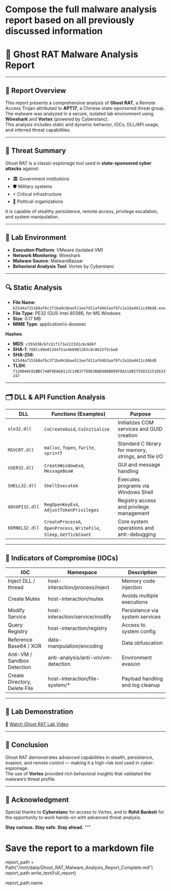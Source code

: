 # Compose the full malware analysis report based on all previously discussed information

# 🦠 Ghost RAT Malware Analysis Report

---

## 📄 Report Overview

This report presents a comprehensive analysis of **Ghost RAT**, a Remote Access Trojan attributed to **APT17**, a Chinese state-sponsored threat group.  
The malware was analyzed in a secure, isolated lab environment using **Wireshark** and **Vortex** (powered by Cyberstanc).  
This analysis includes static and dynamic behavior, IOCs, DLL/API usage, and inferred threat capabilities.

---

## 🧠 Threat Summary

Ghost RAT is a classic espionage tool used in **state-sponsored cyber attacks** against:

- 🏛️ Government institutions  
- 🛡️ Military systems  
- ⚡ Critical infrastructure  
- 🧠 Political organizations

It is capable of stealthy persistence, remote access, privilege escalation, and system manipulation.

---

## 🧪 Lab Environment

- **Execution Platform**: VMware (isolated VM)
- **Network Monitoring**: Wireshark
- **Malware Source**: MalwareBazaar
- **Behavioral Analysis Tool**: Vortex by Cyberstanc

---

## 🔍 Static Analysis

- **File Name**: `b25d4a715168af6c3f1ba9cbbae511ee7d11afd4b3aaf87c2a16a4411cd4bd8.exe`
- **File Type**: PE32 (GUI) Intel 80386, for MS Windows
- **Size**: 0.17 MB
- **MIME Type**: application/x-dosexec

**Hashes**:
- **MD5**: `c355d38cb7cb1f173a2223d1c6c686f`
- **SHA-1**: `f60lc09e013d4f51e4b69812b5c8c8615f5cba8`
- **SHA-256**: `b25d4a715168af6c3f1ba9cbbae511ee7d11afd4b3aaf87c2a16a4411cd4bd8`
- **TLSH**: `T120048C02BBC740F9EA68113C14B3776963BAD986B095FDA318EE755833151E633247`

---

## 🗂️ DLL & API Function Analysis

| **DLL**        | **Functions (Examples)**                                               | **Purpose**                                                                 |
|----------------|------------------------------------------------------------------------|------------------------------------------------------------------------------|
| `ole32.dll`    | `CoCreateGuid`, `CoInitialize`                                         | Initializes COM services and GUID creation                                  |
| `MSVCRT.dll`   | `malloc`, `fopen`, `fwrite`, `sprintf`                                 | Standard C library for memory, strings, and file I/O                        |
| `USER32.dll`   | `CreateWindowExA`, `MessageBoxW`                                       | GUI and message handling                                                    |
| `SHELL32.dll`  | `ShellExecuteA`                                                        | Executes programs via Windows Shell                                         |
| `ADVAPI32.dll` | `RegOpenKeyExA`, `AdjustTokenPrivileges`                               | Registry access and privilege management                                    |
| `KERNEL32.dll` | `CreateProcessA`, `OpenProcess`, `WriteFile`, `Sleep`, `GetTickCount`  | Core system operations and anti-debugging                                   |

---

## 🚨 Indicators of Compromise (IOCs)

| **IOC**                         | **Namespace**                                      | **Description**                               |
|----------------------------------|----------------------------------------------------|-----------------------------------------------|
| Inject DLL / thread             | host-interaction/process/inject                    | Memory code injection                          |
| Create Mutex                    | host-interaction/mutex                             | Avoids multiple executions                     |
| Modify Service                  | host-interaction/service/modify                    | Persistence via system services                |
| Query Registry                  | host-interaction/registry                          | Access to system config                        |
| Reference Base64 / XOR          | data-manipulation/encoding                         | Data obfuscation                               |
| Anti-VM / Sandbox Detection     | anti-analysis/anti-vm/vm-detection                 | Environment evasion                            |
| Create Directory, Delete File   | host-interaction/file-system/*                     | Payload handling and log cleanup               |

---

## 🎥 Lab Demonstration

🔗 [Watch Ghost RAT Lab Video](https://drive.google.com/file/d/1w2KuczLkKZIVF_t1WKmg0caVo24IfAeN/view?usp=drive_link)

---

## 🧠 Conclusion

Ghost RAT demonstrates advanced capabilities in stealth, persistence, evasion, and remote control — making it a high-risk tool used in cyber-espionage.  
The use of **Vortex** provided rich behavioral insights that validated the malware’s threat profile.

---

## 🙏 Acknowledgment

Special thanks to **Cyberstanc** for access to Vortex, and to **Rohit Bankoti** for the opportunity to work hands-on with advanced threat analysis.

**Stay curious. Stay safe. Stay ahead.**
"""

# Save the report to a markdown file
report_path = Path("/mnt/data/Ghost_RAT_Malware_Analysis_Report_Complete.md")
report_path.write_text(full_report)

report_path.name
